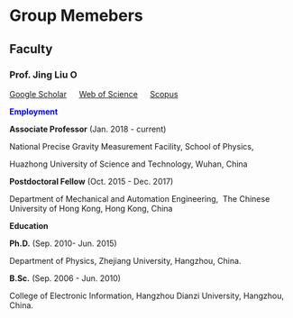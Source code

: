 # **Group Memebers**

## **Faculty**

### **Prof. Jing Liu**    <a href="https://orcid.org/0000-0001-9944-4493"><img alt="ORCID logo" src="https://info.orcid.org/wp-content/uploads/2019/11/orcid_16x16.png" width="16" height="16" /></a>

[Google Scholar](https://scholar.google.com/citations?hl=en&user=HHyXi-8AAAAJ) &emsp; 
[Web of Science](https://webofscience.clarivate.cn/wos/author/record/H-2632-2012) &emsp; 
[Scopus](https://www.scopus.com/authid/detail.uri?authorId=55888785500)


**<font color="Blue">Employment</font>**

**Associate Professor** (Jan. 2018 - current)

National Precise Gravity Measurement Facility, School of Physics, 

Huazhong University of Science and Technology, Wuhan, China

**Postdoctoral Fellow** (Oct. 2015 - Dec. 2017) 

Department of Mechanical and Automation Engineering, 
​
The Chinese University of Hong Kong, Hong Kong, China

**Education**

**Ph.D.** (Sep. 2010- Jun. 2015)

Department of Physics, Zhejiang University, Hangzhou, China. 

**B.Sc.** (Sep. 2006 - Jun. 2010)

College of Electronic Information, Hangzhou Dianzi University, Hangzhou, China.


